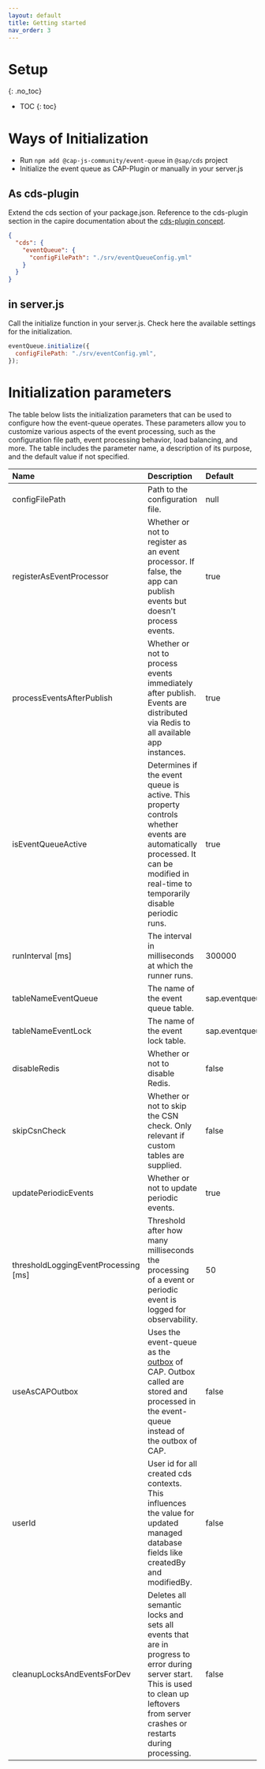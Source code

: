 ```yaml
---
layout: default
title: Getting started
nav_order: 3
---
```


<!-- prettier-ignore-start -->

# Setup

{: .no_toc}

- TOC
{: toc}

<!-- prettier-ignore-end -->

# Ways of Initialization

- Run `npm add @cap-js-community/event-queue` in `@sap/cds` project
- Initialize the event queue as CAP-Plugin or manually in your server.js

## As cds-plugin

Extend the cds section of your package.json. Reference to the cds-plugin section in the capire documentation about the
[cds-plugin concept](https://cap.cloud.sap/docs/node.js/cds-plugins).

```json
{
  "cds": {
    "eventQueue": {
      "configFilePath": "./srv/eventQueueConfig.yml"
    }
  }
}
```

## in server.js

Call the initialize function in your server.js. Check here the available settings for the initialization.

```js
eventQueue.initialize({
  configFilePath: "./srv/eventConfig.yml",
});
```

# Initialization parameters

The table below lists the initialization parameters that can be used to configure how the event-queue operates.
These parameters allow you to customize various aspects of the event processing,
such as the configuration file path, event processing behavior, load balancing, and more.
The table includes the parameter name, a description of its purpose, and the default value if not specified.

| Name                                 | Description                                                                                                                                                                             | Default              |
| :----------------------------------- | :-------------------------------------------------------------------------------------------------------------------------------------------------------------------------------------- | :------------------- |
| configFilePath                       | Path to the configuration file.                                                                                                                                                         | null                 |
| registerAsEventProcessor             | Whether or not to register as an event processor. If false, the app can publish events but doesn't process events.                                                                      | true                 |
| processEventsAfterPublish            | Whether or not to process events immediately after publish. Events are distributed via Redis to all available app instances.                                                            | true                 |
| isEventQueueActive                   | Determines if the event queue is active. This property controls whether events are automatically processed. It can be modified in real-time to temporarily disable periodic runs.       | true                 |
| runInterval [ms]                     | The interval in milliseconds at which the runner runs.                                                                                                                                  | 300000               |
| tableNameEventQueue                  | The name of the event queue table.                                                                                                                                                      | sap.eventqueue.Event |
| tableNameEventLock                   | The name of the event lock table.                                                                                                                                                       | sap.eventqueue.Lock  |
| disableRedis                         | Whether or not to disable Redis.                                                                                                                                                        | false                |
| skipCsnCheck                         | Whether or not to skip the CSN check. Only relevant if custom tables are supplied.                                                                                                      | false                |
| updatePeriodicEvents                 | Whether or not to update periodic events.                                                                                                                                               | true                 |
| thresholdLoggingEventProcessing [ms] | Threshold after how many milliseconds the processing of a event or periodic event is logged for observability.                                                                          | 50                   |
| useAsCAPOutbox                       | Uses the event-queue as the [outbox](https://cap.cloud.sap/docs/node.js/outbox) of CAP. Outbox called are stored and processed in the event-queue instead of the outbox of CAP.         | false                |
| userId                               | User id for all created cds contexts. This influences the value for updated managed database fields like createdBy and modifiedBy.                                                      | false                |
| cleanupLocksAndEventsForDev          | Deletes all semantic locks and sets all events that are in progress to error during server start. This is used to clean up leftovers from server crashes or restarts during processing. | false                |
